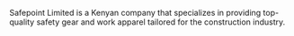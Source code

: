 Safepoint Limited is a Kenyan company that specializes in providing top-quality safety gear and work apparel tailored for the construction industry.
